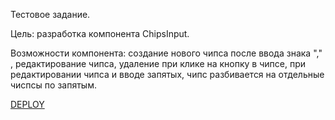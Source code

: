 Тестовое задание.

Цель: разработка компонента ChipsInput.

Возможности компонента: создание нового чипса после ввода знака "," , редактирование чипса, удаление при клике на кнопку в чипсе, при редактировании чипса и вводе запятых, чипс разбивается на отдельные чиспсы по запятым.

[ DEPLOY](https://tatiana190389.github.io/test_tenderPlan/)
